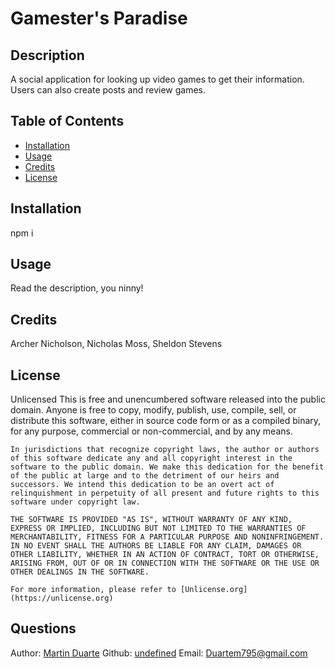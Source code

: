 # Gamester's Paradise
  ## Description
  A social application for looking up video games to get their information. Users can also create posts and review games. 
  ## Table of Contents
  * [Installation](#installation)
  * [Usage](#usage)
  * [Credits](#credits)
  * [License](#license)
  ## Installation
  npm i
  ## Usage
  Read the description, you ninny!
  
  ## Credits
  Archer Nicholson, Nicholas Moss, Sheldon Stevens
  ## License
  Unlicensed
  This is free and unencumbered software released into the public domain.
    Anyone is free to copy, modify, publish, use, compile, sell, or
    distribute this software, either in source code form or as a compiled
    binary, for any purpose, commercial or non-commercial, and by any
    means.
    
    In jurisdictions that recognize copyright laws, the author or authors
    of this software dedicate any and all copyright interest in the
    software to the public domain. We make this dedication for the benefit
    of the public at large and to the detriment of our heirs and
    successors. We intend this dedication to be an overt act of
    relinquishment in perpetuity of all present and future rights to this
    software under copyright law.
    
    THE SOFTWARE IS PROVIDED "AS IS", WITHOUT WARRANTY OF ANY KIND,
    EXPRESS OR IMPLIED, INCLUDING BUT NOT LIMITED TO THE WARRANTIES OF
    MERCHANTABILITY, FITNESS FOR A PARTICULAR PURPOSE AND NONINFRINGEMENT.
    IN NO EVENT SHALL THE AUTHORS BE LIABLE FOR ANY CLAIM, DAMAGES OR
    OTHER LIABILITY, WHETHER IN AN ACTION OF CONTRACT, TORT OR OTHERWISE,
    ARISING FROM, OUT OF OR IN CONNECTION WITH THE SOFTWARE OR THE USE OR
    OTHER DEALINGS IN THE SOFTWARE.
    
    For more information, please refer to [Unlicense.org](https://unlicense.org)
  ## Questions
  Author: [Martin Duarte](https://github.com/Duartem795)
  Github: [undefined](https://github.com/Duartem795)
  Email: [Duartem795@gmail.com](mailto:Duartem795@gmail.com)
